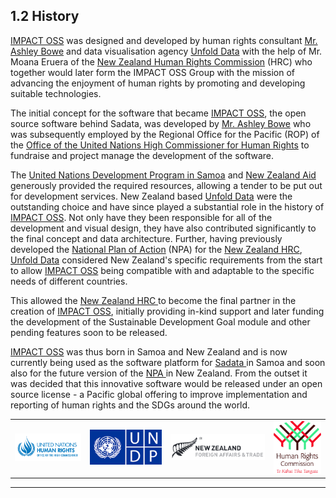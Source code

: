## 1.2 History

[IMPACT OSS](http://impactoss.org/) was designed and developed by human rights consultant [Mr. Ashley Bowe](https://www.linkedin.com/in/ashley-bowe-a4716019/) and data visualisation agency [Unfold Data](http://unfolddata.com/) with the help of Mr. Moana Eruera of the [New Zealand Human Rights Commission](https://www.hrc.co.nz/) \(HRC\) who together would later form the IMPACT OSS Group with the mission of advancing the enjoyment of human rights by promoting and developing suitable technologies.

The initial concept for the software that became [IMPACT OSS](http://impactoss.org/), the open source software behind Sadata, was developed by [Mr. Ashley Bowe](https://www.linkedin.com/in/ashley-bowe-a4716019/) who was subsequently employed by the Regional Office for the Pacific \(ROP\) of the [Office of the United Nations High Commissioner for Human Rights](http://www.ohchr.org/) to fundraise and project manage the development of the software.

The [United Nations Development Program in Samoa](http://www.ws.undp.org/) and [New Zealand Aid](https://www.mfat.govt.nz/en/aid-and-development/) generously provided the required resources, allowing a tender to be put out for development services. New Zealand based [Unfold Data](http://unfolddata.com/) were the outstanding choice and have since played a substantial role in the history of [IMPACT OSS](http://impactoss.org/). Not only have they been responsible for all of the development and visual design, they have also contributed significantly to the final concept and data architecture. Further, having previously developed the [National Plan of Action](http://npa.hrc.co.nz/) \(NPA\) for the [New Zealand HRC](https://www.hrc.co.nz/), [Unfold Data](http://unfolddata.com/) considered New Zealand's specific requirements from the start to allow [IMPACT OSS](http://impactoss.org/) being compatible with and adaptable to the specific needs of different countries.

This allowed the [New Zealand HRC ](https://www.hrc.co.nz/)to become the final partner in the creation of [IMPACT OSS](http://impactoss.org/), initially providing in-kind support and later funding the development of the Sustainable Development Goal module and other pending features soon to be released.

[IMPACT OSS](http://impactoss.org/) was thus born in Samoa and New Zealand and is now currently being used as the software platform for [Sadata ](https://sadata-staging.firebaseapp.com/actions)in Samoa and soon also for the future version of the [NPA ](http://npa.hrc.co.nz/#/)in New Zealand. From the outset it was decided that this innovative software would be released under an open source license - a Pacific global offering to improve implementation and reporting of human rights and the SDGs around the world.

|  |  |  |  |
| :--- | :--- | :--- | :--- |
| ![](assets/ohchr_logo.gif) | ![](assets/UNDP.png) | ![](assets/NZ_Logo.png) | ![](assets/NZHRC.png) |

---

